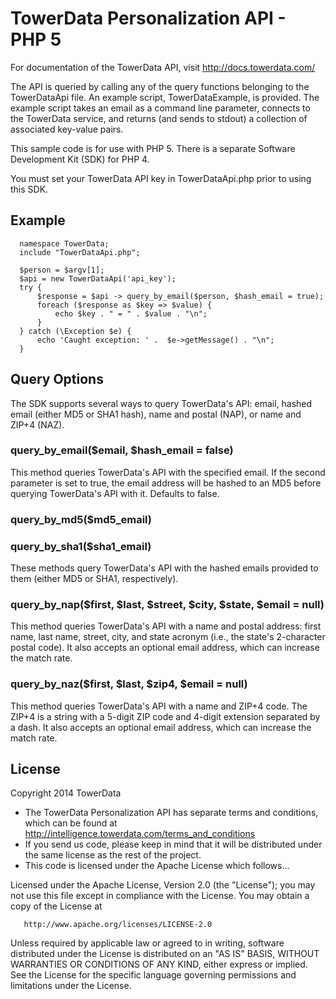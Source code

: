 TowerData Personalization API - PHP 5
==================

For documentation of the TowerData API, visit 
http://docs.towerdata.com/

The API is queried by calling any of the query functions belonging to the TowerDataApi file. An example script, TowerDataExample, is provided. The example script takes an email as a command line parameter, connects to the TowerData service, and returns (and sends to stdout) a collection of associated key-value pairs.

This sample code is for use with PHP 5. There is a separate Software Development Kit (SDK) for PHP 4.

You must set your TowerData API key in TowerDataApi.php prior to using this SDK.

Example
-------

      namespace TowerData;
      include "TowerDataApi.php";
       
      $person = $argv[1];
      $api = new TowerDataApi('api_key');
      try {
          $response = $api -> query_by_email($person, $hash_email = true);
          foreach ($response as $key => $value) {
              echo $key . " = " . $value . "\n";
          }
      } catch (\Exception $e) {
          echo 'Caught exception: ' .  $e->getMessage() . "\n";
      }

Query Options
-------------
The SDK supports several ways to query TowerData's API: email, hashed email (either MD5 or SHA1 hash), name and postal (NAP), or name and ZIP+4 (NAZ).

### query_by_email($email, $hash_email = false)

This method queries TowerData's API with the specified email. If the second parameter is set to true, the email address will be hashed to an MD5 before querying TowerData's API with it. Defaults to false.

### query_by_md5($md5_email)
### query_by_sha1($sha1_email)

These methods query TowerData's API with the hashed emails provided to them (either MD5 or SHA1, respectively). 

### query_by_nap($first, $last, $street, $city, $state, $email = null)

This method queries TowerData's API with a name and postal address: first name, last name, street, city, and state acronym (i.e., the state's 2-character postal code). It also accepts an optional email address, which can increase the match rate.

### query_by_naz($first, $last, $zip4, $email = null)

This method queries TowerData's API with a name and ZIP+4 code. The ZIP+4 is a string with a 5-digit ZIP code and 4-digit extension separated by a dash. It also accepts an optional email address, which can increase the match rate.

License
-------
Copyright 2014 TowerData

* The TowerData Personalization API has separate terms and conditions, which can
  be found at http://intelligence.towerdata.com/terms_and_conditions
* If you send us code, please keep in mind that it will be distributed under
  the same license as the rest of the project.
* This code is licensed under the Apache License which follows...

Licensed under the Apache License, Version 2.0 (the "License");
you may not use this file except in compliance with the License.
You may obtain a copy of the License at

       http://www.apache.org/licenses/LICENSE-2.0

Unless required by applicable law or agreed to in writing, software
distributed under the License is distributed on an "AS IS" BASIS,
WITHOUT WARRANTIES OR CONDITIONS OF ANY KIND, either express or implied.
See the License for the specific language governing permissions and
limitations under the License.
